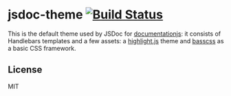 # jsdoc-theme [![Build Status](https://api.travis-ci.org/jsdocs/theme.svg?branch=master&style=flat)](https://travis-ci.org/jsdocs/theme)

This is the default theme used by JSDoc for [documentationjs](https://github.com/documentationjs):
it consists of Handlebars templates and a few assets: a [highlight.js](https://highlightjs.org/)
theme and [basscss](http://www.basscss.com/) as a basic CSS framework.

## License

MIT 
